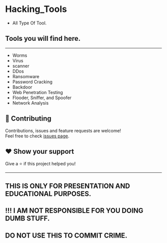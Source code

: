 # Hacking_Tools
* All Type Of Tool.
## Tools you will find here.
---
* Worms
* Virus
* scanner
* DDos
* Ransomware
* Password Cracking
* Backdoor
* Web Penetration Testing
* Flooder, Sniffer, and Spoofer
* Network Analysis

## 🤝 Contributing

Contributions, issues and feature requests are welcome!<br />Feel free to check [issues page](https://github.com/Malwareman007/Open_Source_Web-Vulnerability-Scanner-and-Patcher/issues).



## ❤ Show your support

Give a ⭐️ if this project helped you!


***
## THIS IS ONLY FOR PRESENTATION AND EDUCATIONAL PURPOSES.
## !!! I AM NOT RESPONSIBLE FOR YOU DOING DUMB STUFF.
## DO NOT USE THIS TO COMMIT CRIME.
